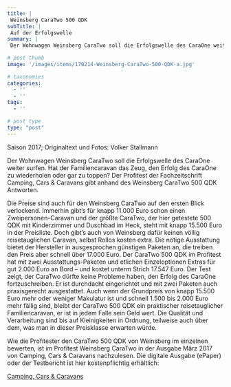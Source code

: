 ```yaml
---
title: |
 Weinsberg CaraTwo 500 QDK
subTitle: |
 Auf der Erfolgswelle
summary: |
 Der Wohnwagen Weinsberg CaraTwo soll die Erfolgswelle des CaraOne weiter surfen. Hat der Familiencaravan das Zeug, den Erfolg des CaraOne zu wiederholen oder gar zu toppen? Der Profitest der Fachzeitschrift Camping, Cars & Caravans gibt anhand des Weinsberg CaraTwo 500 QDK Antworten.

# post thumb
image: '/images/items/170214-Weinsberg-CaraTwo-500-QDK-a.jpg'

# taxonomies
categories: 
  - ''
  - ''
tags:
  - ''

# post type
type: "post"
---
```


Saison 2017; Originaltext und Fotos: Volker Stallmann  

Der Wohnwagen Weinsberg CaraTwo soll die Erfolgswelle des CaraOne weiter surfen. Hat der Familiencaravan das Zeug, den Erfolg des CaraOne zu wiederholen oder gar zu toppen? Der Profitest der Fachzeitschrift Camping, Cars & Caravans gibt anhand des Weinsberg CaraTwo 500 QDK Antworten.  

Die Preise sind auch für den Weinsberg CaraTwo auf den ersten Blick verlockend. Immerhin gibt’s für knapp 11.000 Euro schon einen Zweipersonen-Caravan und der größte CaraTwo, der hier getestete 500 QDK mit Kinderzimmer und Duschbad im Heck, steht mit knapp 15.500 Euro in der Preisliste. Doch gibt’s auch von Weinsberg dafür keinen völlig reisetauglichen Caravan, selbst Rollos kosten extra. Die nötige Ausstattung bietet der Hersteller in ausgesprochen günstigen Paketen an, die treiben den Preis aber schnell über 17.000 Euro. Der CaraTwo 500 QDK im Profitest hat mit zwei Ausstattungs-Paketen und etlichen Einzeloptionen Extras für gut 2.000 Euro an Bord – und kostet unterm Strich 17.547 Euro. Der Test zeigt, der CaraTwo dürfte keine Probleme haben, den Erfolg des CaraOne fortzuschreiben. Er ist durchdacht eingerichtet und mit zwei Paketen auch praxisgerecht ausgestattet. Auch wenn der Grundpreis von knapp 15.500 Euro mehr oder weniger Makulatur ist und schnell 1.500 bis 2.000 Euro mehr fällig sind, bleibt der CaraTwo 500 QDK ein praktischer reisetauglicher Familiencaravan, er ist in jedem Falle sein Geld wert. Die Qualität und Verarbeitung sind bis auf Kleinigkeiten in Ordnung, teilweise auch über dem, was man in dieser Preisklasse erwarten würde.   

Wie die Profitester den CaraTwo 500 QDK von Weinsberg im einzelnen bewerten, ist im Profitest Weinsberg CaraTwo in der Ausgabe März 2017 von Camping, Cars & Caravans nachzulesen. Die digitale Ausgabe (ePaper) oder der Testbericht ist hier kostenpflichtig erhältlich:  

[Camping, Cars & Caravans](http://camping-cars-caravans.de)